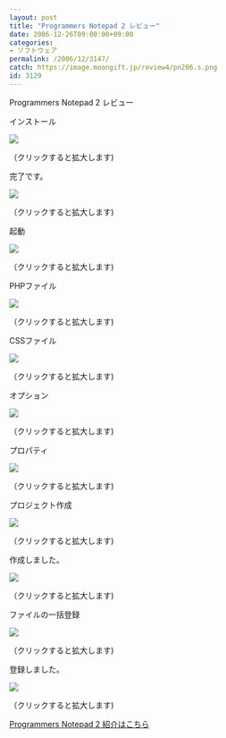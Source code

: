 ```yaml
---
layout: post
title: "Programmers Notepad 2 レビュー"
date: 2006-12-26T09:00:00+09:00
categories:
- ソフトウェア
permalink: /2006/12/3147/
catch: https://image.moongift.jp/review4/pn206.s.png
id: 3129
---
```

Programmers Notepad 2 レビュー  
<!--more-->

インストール

  

[![](https://image.moongift.jp/review4/pn201.s.png)](https://image.moongift.jp/review4/pn201.png)  
  
（クリックすると拡大します)

  

完了です。

  

[![](https://image.moongift.jp/review4/pn202.s.png)](https://image.moongift.jp/review4/pn202.png)  
  
（クリックすると拡大します)

  

起動

  

[![](https://image.moongift.jp/review4/pn203.s.png)](https://image.moongift.jp/review4/pn203.png)  
  
（クリックすると拡大します)

  

PHPファイル

  

[![](https://image.moongift.jp/review4/pn204.s.png)](https://image.moongift.jp/review4/pn204.png)  
  
（クリックすると拡大します)

  

CSSファイル

  

[![](https://image.moongift.jp/review4/pn205.s.png)](https://image.moongift.jp/review4/pn205.png)  
  
（クリックすると拡大します)

  

オプション

  

[![](https://image.moongift.jp/review4/pn206.s.png)](https://image.moongift.jp/review4/pn206.png)  
  
（クリックすると拡大します)

  

プロパティ

  

[![](https://image.moongift.jp/review4/pn207.s.png)](https://image.moongift.jp/review4/pn207.png)  
  
（クリックすると拡大します)

  

プロジェクト作成

  

[![](https://image.moongift.jp/review4/pn208.s.png)](https://image.moongift.jp/review4/pn208.png)  
  
（クリックすると拡大します)

  

作成しました。

  

[![](https://image.moongift.jp/review4/pn209.s.png)](https://image.moongift.jp/review4/pn209.png)  
  
（クリックすると拡大します)

  

ファイルの一括登録

  

[![](https://image.moongift.jp/review4/pn210.s.png)](https://image.moongift.jp/review4/pn210.png)  
  
（クリックすると拡大します)

  

登録しました。

  

[![](https://image.moongift.jp/review4/pn211.s.png)](https://image.moongift.jp/review4/pn211.png)  
  
（クリックすると拡大します)

  

[Programmers Notepad 2 紹介はこちら](http://oss.moongift.jp/intro/i-3142.html)

